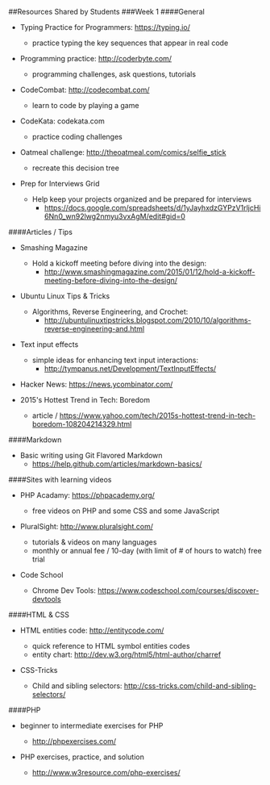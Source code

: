 ##Resources Shared by Students
###Week 1
####General
- Typing Practice for Programmers: https://typing.io/
  - practice typing the key sequences that appear in real code

- Programming practice: http://coderbyte.com/
  - programming challenges, ask questions, tutorials

- CodeCombat: http://codecombat.com/
  - learn to code by playing a game

- CodeKata: codekata.com
  - practice coding challenges

- Oatmeal challenge: http://theoatmeal.com/comics/selfie_stick
  - recreate this decision tree

- Prep for Interviews Grid
  - Help keep your projects organized and be prepared for interviews
    - https://docs.google.com/spreadsheets/d/1yJayhxdzGYPzV1rljcHi6Nn0_wn92lwg2nmyu3vxAgM/edit#gid=0
  
####Articles / Tips
- Smashing Magazine 
  - Hold a kickoff meeting before diving into the design:
    - http://www.smashingmagazine.com/2015/01/12/hold-a-kickoff-meeting-before-diving-into-the-design/

- Ubuntu Linux Tips & Tricks
  - Algorithms, Reverse Engineering, and Crochet: 
    - http://ubuntulinuxtipstricks.blogspot.com/2010/10/algorithms-reverse-engineering-and.html
  
- Text input effects 
  - simple ideas for enhancing text input interactions:
    - http://tympanus.net/Development/TextInputEffects/

- Hacker News: https://news.ycombinator.com/

- 2015's Hottest Trend in Tech: Boredom
  - article / https://www.yahoo.com/tech/2015s-hottest-trend-in-tech-boredom-108204214329.html

####Markdown
- Basic writing using Git Flavored Markdown
  - https://help.github.com/articles/markdown-basics/

####Sites with learning videos
- PHP Acadamy: https://phpacademy.org/
  - free videos on PHP and some CSS and some JavaScript
  
- PluralSight: http://www.pluralsight.com/
  - tutorials & videos on many languages
  - monthly or annual fee / 10-day (with limit of # of hours to watch) free trial

- Code School
  - Chrome Dev Tools: https://www.codeschool.com/courses/discover-devtools

####HTML & CSS
- HTML entities code: http://entitycode.com/
  - quick reference to HTML symbol entities codes
  - entity chart: http://dev.w3.org/html5/html-author/charref
  
- CSS-Tricks
  - Child and sibling selectors: http://css-tricks.com/child-and-sibling-selectors/

####PHP
- beginner to intermediate exercises for PHP
  - http://phpexercises.com/
  
- PHP exercises, practice, and solution
  - http://www.w3resource.com/php-exercises/
